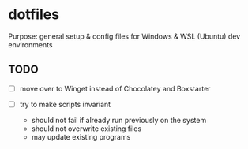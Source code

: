 # dotfiles
Purpose: general setup & config files for Windows & WSL (Ubuntu) dev environments

## TODO
- [ ] move over to Winget instead of Chocolatey and Boxstarter

- [ ] try to make scripts invariant
  - should not fail if already run previously on the system
  - should not overwrite existing files
  - may update existing programs

